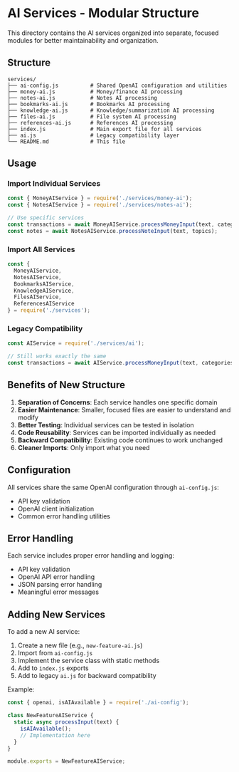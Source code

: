 # AI Services - Modular Structure

This directory contains the AI services organized into separate, focused modules for better maintainability and organization.

## Structure

```
services/
├── ai-config.js          # Shared OpenAI configuration and utilities
├── money-ai.js           # Money/finance AI processing
├── notes-ai.js           # Notes AI processing
├── bookmarks-ai.js       # Bookmarks AI processing
├── knowledge-ai.js       # Knowledge/summarization AI processing
├── files-ai.js           # File system AI processing
├── references-ai.js      # References AI processing
├── index.js              # Main export file for all services
├── ai.js                 # Legacy compatibility layer
└── README.md             # This file
```

## Usage

### Import Individual Services

```javascript
const { MoneyAIService } = require('./services/money-ai');
const { NotesAIService } = require('./services/notes-ai');

// Use specific services
const transactions = await MoneyAIService.processMoneyInput(text, categories, accounts);
const notes = await NotesAIService.processNoteInput(text, topics);
```

### Import All Services

```javascript
const {
  MoneyAIService,
  NotesAIService,
  BookmarksAIService,
  KnowledgeAIService,
  FilesAIService,
  ReferencesAIService
} = require('./services');
```

### Legacy Compatibility

```javascript
const AIService = require('./services/ai');

// Still works exactly the same
const transactions = await AIService.processMoneyInput(text, categories, accounts);
```

## Benefits of New Structure

1. **Separation of Concerns**: Each service handles one specific domain
2. **Easier Maintenance**: Smaller, focused files are easier to understand and modify
3. **Better Testing**: Individual services can be tested in isolation
4. **Code Reusability**: Services can be imported individually as needed
5. **Backward Compatibility**: Existing code continues to work unchanged
6. **Cleaner Imports**: Only import what you need

## Configuration

All services share the same OpenAI configuration through `ai-config.js`:

- API key validation
- OpenAI client initialization
- Common error handling utilities

## Error Handling

Each service includes proper error handling and logging:
- API key validation
- OpenAI API error handling
- JSON parsing error handling
- Meaningful error messages

## Adding New Services

To add a new AI service:

1. Create a new file (e.g., `new-feature-ai.js`)
2. Import from `ai-config.js`
3. Implement the service class with static methods
4. Add to `index.js` exports
5. Add to legacy `ai.js` for backward compatibility

Example:
```javascript
const { openai, isAIAvailable } = require('./ai-config');

class NewFeatureAIService {
  static async processInput(text) {
    isAIAvailable();
    // Implementation here
  }
}

module.exports = NewFeatureAIService;
``` 